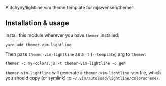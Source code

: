 A itchyny/lightline.vim theme template for mjswensen/themer.

## Installation & usage

Install this module wherever you have `themer` installed:

    yarn add themer-vim-lightline

Then pass `themer-vim-lightline` as a `-t` (`--template`) arg to `themer`:

    themer -c my-colors.js -t themer-vim-lightline -o gen

`themer-vim-lightline` will generate a `themer-vim-lightline.vim` file, which you should copy (or symlink) to `~/.vim/autoload/lightline/colorscheme/`.
